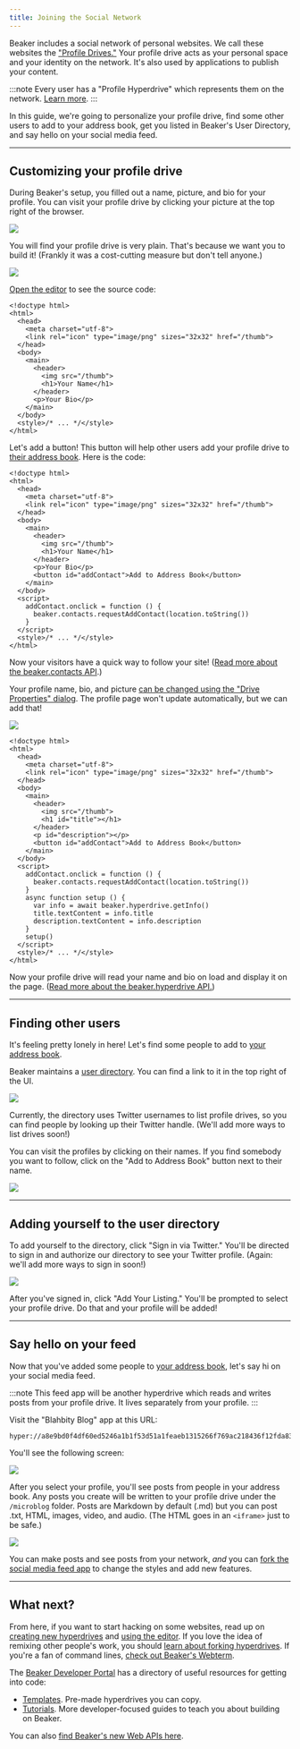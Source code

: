```yaml
---
title: Joining the Social Network
---
```


Beaker includes a social network of personal websites. We call these websites the ["Profile Drives."](intermediate/your-profile-drive.md) Your profile drive acts as your personal space and your identity on the network. It's also used by applications to publish your content.

:::note
Every user has a "Profile Hyperdrive" which represents them on the network. [Learn more](intermediate/your-profile-drive.md).
:::

In this guide, we're going to personalize your profile drive, find some other users to add to your address book, get you listed in Beaker's User Directory, and say hello on your social media feed.

---

## Customizing your profile drive

During Beaker's setup, you filled out a name, picture, and bio for your profile. You can visit your profile drive by clicking your picture at the top right of the browser.

<img class="centered" src="/img/profile-button.png" />

You will find your profile drive is very plain. That's because we want you to build it! (Frankly it was a cost-cutting measure but don't tell anyone.)

<img class="centered" src="/img/social-network-profile-1.png" />

[Open the editor](beginner/using-the-editor.md) to see the source code:

```markup {}
<!doctype html>
<html>
  <head>
    <meta charset="utf-8">
    <link rel="icon" type="image/png" sizes="32x32" href="/thumb">
  </head>
  <body>
    <main>
      <header>
        <img src="/thumb">
        <h1>Your Name</h1>
      </header>
      <p>Your Bio</p>
    </main>
  </body>
  <style>/* ... */</style>
</html>
```

Let's add a button! This button will help other users add your profile drive to [their address book](intermediate/your-address-book.md). Here is the code:

```markup {14,17-21}
<!doctype html>
<html>
  <head>
    <meta charset="utf-8">
    <link rel="icon" type="image/png" sizes="32x32" href="/thumb">
  </head>
  <body>
    <main>
      <header>
        <img src="/thumb">
        <h1>Your Name</h1>
      </header>
      <p>Your Bio</p>
      <button id="addContact">Add to Address Book</button>
    </main>
  </body>
  <script>
    addContact.onclick = function () {
      beaker.contacts.requestAddContact(location.toString())
    }
  </script>
  <style>/* ... */</style>
</html>
```

Now your visitors have a quick way to follow your site! ([Read more about the beaker.contacts API](apis/beaker.contacts.md).)

Your profile name, bio, and picture [can be changed using the "Drive Properties" dialog](beginner/changing-a-drive-title-or-thumbnail.md). The profile page won't update automatically, but we can add that!

<img class="centered" src="/img/social-network-profile-2.png" />

```markup {21-26}
<!doctype html>
<html>
  <head>
    <meta charset="utf-8">
    <link rel="icon" type="image/png" sizes="32x32" href="/thumb">
  </head>
  <body>
    <main>
      <header>
        <img src="/thumb">
        <h1 id="title"></h1>
      </header>
      <p id="description"></p>
      <button id="addContact">Add to Address Book</button>
    </main>
  </body>
  <script>
    addContact.onclick = function () {
      beaker.contacts.requestAddContact(location.toString())
    }
    async function setup () {
      var info = await beaker.hyperdrive.getInfo()
      title.textContent = info.title
      description.textContent = info.description
    }
    setup()
  </script>
  <style>/* ... */</style>
</html>
```

Now your profile drive will read your name and bio on load and display it on the page. ([Read more about the beaker.hyperdrive API.](apis/beaker.hyperdrive.md))

---

## Finding other users

It's feeling pretty lonely in here! Let's find some people to add to [your address book](intermediate/your-address-book.md).

Beaker maintains a [user directory](https://userlist.beakerbrowser.com/). You can find a link to it in the top right of the UI.

<img class="centered" src="/img/user-directory.png" />

Currently, the directory uses Twitter usernames to list profile drives, so you can find people by looking up their Twitter handle. (We'll add more ways to list drives soon!)

You can visit the profiles by clicking on their names. If you find somebody you want to follow, click on the "Add to Address Book" button next to their name.

<img class="centered" src="/img/user-directory-entry.png" />

---

## Adding yourself to the user directory

To add yourself to the directory, click "Sign in via Twitter." You'll be directed to sign in and authorize our directory to see your Twitter profile. (Again: we'll add more ways to sign in soon!)

<img class="centered" src="/img/user-directory-add.png" />

After you've signed in, click "Add Your Listing." You'll be prompted to select your profile drive. Do that and your profile will be added!

---

## Say hello on your feed

Now that you've added some people to [your address book](intermediate/your-address-book.md), let's say hi on your social media feed.

:::note
This feed app will be another hyperdrive which reads and writes posts from your profile drive. It lives separately from your profile.
:::

Visit the "Blahbity Blog" app at this URL:
```text
hyper://a8e9bd0f4df60ed5246a1b1f53d51a1feaeb1315266f769ac218436f12fda830/
```

You'll see the following screen:

<img class="centered" src="/img/my-feed-not-signed-in.png" />

After you select your profile, you'll see posts from people in your address book. Any posts you create will be written to your profile drive under the `/microblog` folder. Posts are Markdown by default (.md) but you can post .txt, HTML, images, video, and audio. (The HTML goes in an `<iframe>` just to be safe.)

<img class="centered" src="/img/my-feed.png" />

You can make posts and see posts from your network, _and_ you can [fork the social media feed app](advanced/forking-hyperdrives.md) to change the styles and add new features.

---

## What next?

From here, if you want to start hacking on some websites, read up on [creating new hyperdrives](beginner/creating-new-hyperdrives.md) and [using the editor](beginner/using-the-editor.md). If you love the idea of remixing other people's work, you should [learn about forking hyperdrives](advanced/forking-hyperdrives.md). If you're a fan of command lines, [check out Beaker's Webterm](advanced/webterm.md).

The [Beaker Developer Portal](https://beaker.dev/) has a directory of useful resources for getting into code:

* [Templates](https://beaker.dev/docs/templates/). Pre-made hyperdrives you can copy.
* [Tutorials](https://beaker.dev/docs/tutorials/). More developer-focused guides to teach you about building on Beaker.

You can also [find Beaker's new Web APIs here](/#apis).
